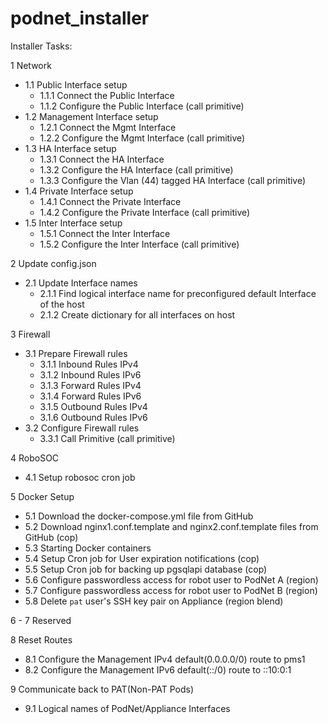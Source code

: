 # podnet_installer

Installer Tasks:

1 Network
  - 1.1 Public Interface setup
    - 1.1.1 Connect the Public Interface 
    - 1.1.2 Configure the Public Interface (call primitive)
  - 1.2 Management Interface setup
    - 1.2.1 Connect the Mgmt Interface 
    - 1.2.2 Configure the Mgmt Interface (call primitive)
  - 1.3 HA Interface setup
    - 1.3.1 Connect the HA Interface 
    - 1.3.2 Configure the HA Interface (call primitive)
    - 1.3.3 Configure the Vlan (44) tagged HA Interface (call primitive) 
  - 1.4 Private Interface setup
    - 1.4.1 Connect the Private Interface 
    - 1.4.2 Configure the Private Interface (call primitive)
  - 1.5 Inter Interface setup
    - 1.5.1 Connect the Inter Interface 
    - 1.5.2 Configure the Inter Interface (call primitive)

2 Update config.json
  - 2.1 Update Interface names
    - 2.1.1 Find logical interface name for preconfigured default Interface of the host
    - 2.1.2 Create dictionary for all interfaces on host

3 Firewall 
  - 3.1 Prepare Firewall rules
    - 3.1.1 Inbound Rules IPv4
    - 3.1.2 Inbound Rules IPv6
    - 3.1.3 Forward Rules IPv4
    - 3.1.4 Forward Rules IPv6
    - 3.1.5 Outbound Rules IPv4
    - 3.1.6 Outbound Rules IPv6           
  - 3.2 Configure Firewall rules
    - 3.3.1 Call Primitive (call primitive)

4 RoboSOC
  - 4.1 Setup robosoc cron job
  
5 Docker Setup
  - 5.1 Download the docker-compose.yml file from GitHub
  - 5.2 Download nginx1.conf.template and nginx2.conf.template files from GitHub (cop)
  - 5.3 Starting Docker containers
  - 5.4 Setup Cron job for User expiration notifications (cop)
  - 5.5 Setup Cron job for backing up pgsqlapi database (cop)
  - 5.6 Configure passwordless access for robot user to PodNet A (region)
  - 5.7 Configure passwordless access for robot user to PodNet B (region)
  - 5.8 Delete `pat` user's SSH key pair on Appliance (region blend)

6 - 7 Reserved


8 Reset Routes
  - 8.1 Configure the Management IPv4 default(0.0.0.0/0) route to pms1
  - 8.2 Configure the Management IPv6 default(::/0) route to ::10:0:1
  
9 Communicate back to PAT(Non-PAT Pods)
  - 9.1 Logical names of PodNet/Appliance Interfaces
